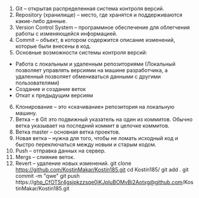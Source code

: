 1. Git – открытая распределенная система контроля версий.
2. Repository (хранилище) – место, где хранятся и поддерживаются какие-либо данные.
3. Version Control System – программное обеспечение для облегчения работы с изменяющейся информацией.
4. Commit – объект, в котором содержится описание изменений, которые были внесены в код.
5. Основные возможности системы контроля версий:
- Работа с локальным и удаленным репозиториями (Локальный позволяет управлять версиями на машине разработчика, а удаленный позволяет обмениваться данными с другими пользователями)
- Создание и создание веток
- Откат к предыдущим версиям
6. Клонирование – это «скачивание» репозитория на локальную машину.
7. Ветка – в Git это подвижный указатель на один из коммитов. Обычно ветка указывает на последний коммит в целочке коммитов.
8. Ветка master – основная ветка проектов.
9. Новая ветка – нужна для того, чтобы не ломать исходный код и быстро переключаться между новым и старым кодом.
10. Push – отправка данных на сервер.
11. Mergs – слияние веток.
12. Revert – удаление новых изменений.
 git clone https://github.com/KostinMakar/Kostin185.git
 cd Kostin185/
  git add .
  git commit -m "qwe"
   git push https://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@github.com/KostinMakar/Kostin185.git
